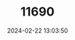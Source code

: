 ---
title: "11690"
category: "Leptogryllus deceptor"
draft: false
date: 2024-02-22 13:03:50
languages:
  English: ["Oahu Deceptor Bush Cricket"]
---